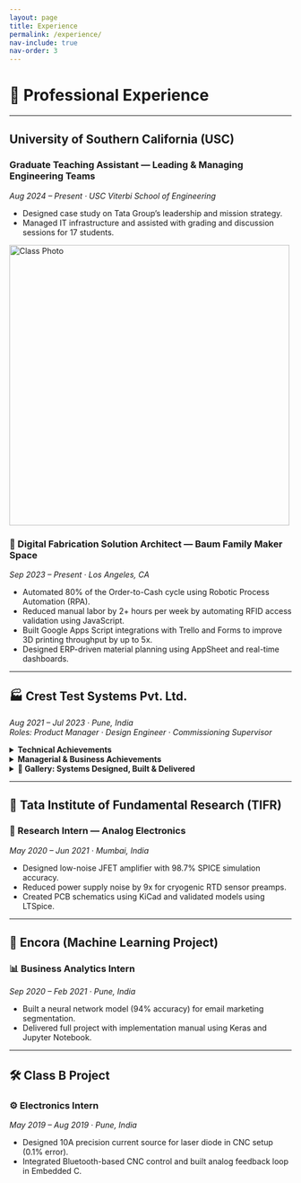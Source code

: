 ```yaml
---
layout: page
title: Experience
permalink: /experience/
nav-include: true
nav-order: 3
---
```


# 💼 Professional Experience

---

## University of Southern California (USC)
### Graduate Teaching Assistant — Leading & Managing Engineering Teams  
*Aug 2024 – Present · USC Viterbi School of Engineering*  
- Designed case study on Tata Group’s leadership and mission strategy.  
- Managed IT infrastructure and assisted with grading and discussion sessions for 17 students.
<img src="https://anikulkarn.github.io/portfolio/assets/img/ISE544_FA24_classphoto.jpg" alt="Class Photo" width="500"/>


### 🎯 Digital Fabrication Solution Architect — Baum Family Maker Space  
*Sep 2023 – Present · Los Angeles, CA*  
- Automated 80% of the Order-to-Cash cycle using Robotic Process Automation (RPA).  
- Reduced manual labor by 2+ hours per week by automating RFID access validation using JavaScript.  
- Built Google Apps Script integrations with Trello and Forms to improve 3D printing throughput by up to 5x.  
- Designed ERP-driven material planning using AppSheet and real-time dashboards.

---

## 🏭 Crest Test Systems Pvt. Ltd.  
*Aug 2021 – Jul 2023 · Pune, India*  
_Roles: Product Manager · Design Engineer · Commissioning Supervisor_

<details>
<summary><strong>Technical Achievements</strong></summary>

- Developed and shipped **19+ variants** of high-voltage testers (up to 200kV), integrating modular and reusable designs to support scalability and field deployment.  
- Designed diagnostic-enabled **high-voltage probes** with safety interlocks and dielectric material studies — reduced setup time from **20 minutes to 5 minutes**. 
- Built custom **test probes** for motor winding, vacuum, and gas circuit breaker testing — machined in Teflon and Derline to ensure HV safety margins.  
- Designed **self-diagnostic PCBs** with 20ms analog comparator-based insulation breakdown detection using opto-isolated microcontroller logic.  
- Developed **contact resistance meter** with 500A DC source and Kelvin's Bridge — achieved **97% accuracy** in micro/milliohm range.  
- Applied **MBSE + parametric CAD** for rapid product customization — $6K configurations built in **under 3 days**.  
- Reduced external wiring by **70%** by designing compact PCBs with UART, SPI, and I2C embedded communication.  
- Built and validated a **10A constant current source** with analog feedback and 0.1% error, integrated into a CNC-controlled laser system.  
- Achieved **±0.5% accuracy** through PLC-based ISO/IEC-compliant automated calibration routines for HV testers.  
- Redesigned HMI UX for system diagnostics, modularity, and analytics — improved customer satisfaction by **80%**.

<img src="https://anikulkarn.github.io/portfolio/assets/img/crest-technical.jpg" alt="Technical achievement at Crest" style="border-radius: 8px; max-width: 100%; margin-top: 1rem;" />

</details>

<details>
<summary><strong>Managerial & Business Achievements</strong></summary>

- Owned the **product roadmap** for HV testers, aligned with VOC feedback from 5+ Tier-1 OEM clients (ABB, Siemens, Alstom, Schneider, Crompton).  
- Secured **first 10+ customers** in under 1.5 years by coordinating GTM strategy with sales, marketing, and support teams.  
- Drove **10% YoY revenue growth** and improved **gross margin by 15%** through ERP automation and pricing optimization.  
- Integrated BOM + ERP systems to automate part costing and reduce quoting time for $200K configurations by **30+ days**.  
- Coordinated between hardware, software, and mechanical teams — defined a **Scrum Master role** and improved iteration speed by **30%**.  
- Created ERP logic for raw material planning, MOQ/MSQ, SKU generation — scaled production of **19 HV testers** + **9 resistance meters**.  
- Led on-site commissioning for 5+ national and 1 international client — **reduced debugging time by 70%** using automated diagnostics.  
- Delivered SOPs, wiring diagrams, and installation guides — cut customer dependence and **reduced service calls by 90%**.  
- Conducted team training and vendor onboarding to streamline operations across production and field deployments.

<img src="https://anikulkarn.github.io/portfolio/assets/img/crest-commissioning.jpg" alt="Commissioning activity at customer site" style="border-radius: 8px; max-width: 100%; margin-top: 1rem;" />

</details>

<details>
<summary><strong>📸 Gallery: Systems Designed, Built & Delivered</strong></summary>

<img src="https://anikulkarn.github.io/portfolio/assets/img/crest_MTSparametricCAD.jpg" alt="3D Render of Motor Testing System" style="border-radius: 8px; max-width: 100%; margin-top: 1rem;" />
**Parametric CAD:** Modular internal architecture designed for HV insulation, scalability, and safe operator servicing - used for design approval process (DAP)

<img src="https://anikulkarn.github.io/portfolio/assets/img/crest_MTSlayout.jpg" alt="3D Render of factory layout" style="border-radius: 8px; max-width: 100%; margin-top: 1rem;" />
**Factory layout:** Testing cell layout with integrated safety interlocks, PC-HMI zone, and isolation boundaries

<img src="https://anikulkarn.github.io/portfolio/assets/img/crest_PCB.jpg" alt="Diagnostic PCB" style="border-radius: 8px; max-width: 100%; margin-top: 1rem;" />
**PCB with self-diagnostics:** Self-diagnostic controller board with opto-isolated trip logic and analog feedback for insulation testing

<img src="https://anikulkarn.github.io/portfolio/assets/img/crest_CRM.jpg" alt="Contact Resistance Tester" style="border-radius: 8px; max-width: 100%; margin-top: 1rem;" />
**Contact Resistance Meter:** 500A contact resistance meter with HMI control and diagnostics — configured for rapid deployment to Tier-1 OEM client (Schneider)

<img src="https://anikulkarn.github.io/portfolio/assets/img/crest_hipot.jpg" alt="Hipot Tester" style="border-radius: 8px; max-width: 100%; margin-top: 1rem;" />
**AC Hipot Tester:** Fully customized 10kV/500mA insulation tester with analog controls & interlocks (export quality - for sale in USA and Australia)

<img src="https://anikulkarn.github.io/portfolio/assets/img/crest_VFD.jpg" alt="VFD Integration" style="border-radius: 8px; max-width: 100%; margin-top: 1rem;" />
**VFD Integration:** High-current control using variable frequency drive for automated motor testing

<img src="https://anikulkarn.github.io/portfolio/assets/img/crest_busbars.jpg" alt="Power Bus Bars" style="border-radius: 8px; max-width: 100%; margin-top: 1rem;" />
**Power Bus Bars:** High current terminals & busbars custom-designed for +1000A current with active and passive short-circuit protection and earthing connectors

<img src="https://anikulkarn.github.io/portfolio/assets/img/crest_relays.jpg" alt="Relay bank" style="border-radius: 8px; max-width: 100%; margin-top: 1rem;" />
**Relay Bank:** Modular relay/optocoupler boards mounted on custom rack — enabling real-time multi-channel control and sensing using PLC

<img src="https://anikulkarn.github.io/portfolio/assets/img/crest_MTSfabrication.jpg" alt="Fabrication Inspection" style="border-radius: 8px; max-width: 100%; margin-top: 1rem;" />
**Fabrication:** Fabrication inspection of motor tester enclosure with local suppliers from India

<img src="https://anikulkarn.github.io/portfolio/assets/img/crest_MTSready.jpg" alt="Final Motor Testing System" style="border-radius: 8px; max-width: 100%; margin-top: 1.5rem;" />
**Ready-to-ship System:** Final motor tester cabinet with lockable panel access and product-standardized color scheme (accepted by Tier-1 OEMs)

</details>

---

## 🧪 Tata Institute of Fundamental Research (TIFR)
### 🔬 Research Intern — Analog Electronics  
*May 2020 – Jun 2021 · Mumbai, India*  
- Designed low-noise JFET amplifier with 98.7% SPICE simulation accuracy.  
- Reduced power supply noise by 9x for cryogenic RTD sensor preamps.  
- Created PCB schematics using KiCad and validated models using LTSpice.

---

## 🧠 Encora (Machine Learning Project)
### 📊 Business Analytics Intern  
*Sep 2020 – Feb 2021 · Pune, India*  
- Built a neural network model (94% accuracy) for email marketing segmentation.  
- Delivered full project with implementation manual using Keras and Jupyter Notebook.

---

## 🛠️ Class B Project
### ⚙️ Electronics Intern  
*May 2019 – Aug 2019 · Pune, India*  
- Designed 10A precision current source for laser diode in CNC setup (0.1% error).  
- Integrated Bluetooth-based CNC control and built analog feedback loop in Embedded C.
